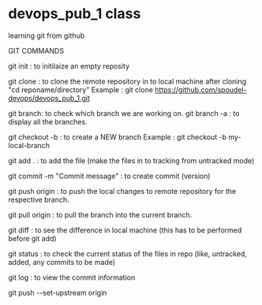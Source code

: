 # devops_pub_1 class
learning git from github


GIT COMMANDS

git init : to initilaize an empty reposity

git clone <repo url>: to clone the remote repository in to local machine
after cloning "cd reponame/directory"
Example : git clone https://github.com/spoudel-devops/devops_pub_1.git

git branch: 	to check which branch we are working on. 
git branch -a :	to display all the branches.

git checkout -b <branch name> : to create a NEW branch
Example : git checkout -b my-local-branch

git add . : to add the file (make the files in to tracking from untracked mode)

git commit -m "Commit message" : to create commit (version)

git push origin <branch name>: to push the local changes to remote repository for the respective branch.

git pull origin <branch name> : to pull the branch into the current branch.

git diff : to see the difference in local machine (this has to be performed before git add)

git status : to check the current status of the files in repo (like, untracked, added, any commits to be made)

git log : to view the commit information 

git push --set-upstream origin <branch name>
